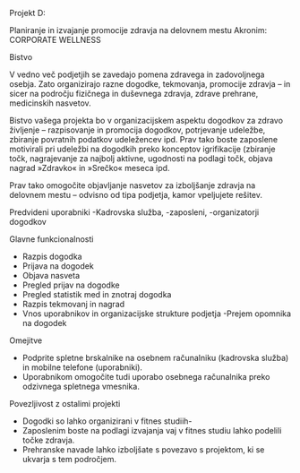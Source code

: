 Projekt D: 

Planiranje in izvajanje promocije zdravja na delovnem mestu
Akronim: CORPORATE WELLNESS

Bistvo

V vedno več podjetjih se zavedajo pomena zdravega in zadovoljnega osebja. Zato organizirajo
razne dogodke, tekmovanja, promocije zdravja – in sicer na področju fizičnega in duševnega
zdravja, zdrave prehrane, medicinskih nasvetov.

Bistvo vašega projekta bo v organizacijskem aspektu dogodkov za zdravo življenje –
razpisovanje in promocija dogodkov, potrjevanje udeležbe, zbiranje povratnih podatkov
udeležencev ipd. Prav tako boste zaposlene motivirali pri udeležbi na dogodkih preko
konceptov igrifikacije (zbiranje točk, nagrajevanje za najbolj aktivne, ugodnosti na podlagi
točk, objava nagrad »Zdravko« in »Srečko« meseca ipd.

Prav tako omogočite objavljanje nasvetov za izboljšanje zdravja na delovnem mestu –
odvisno od tipa podjetja, kamor vpeljujete rešitev.

Predvideni uporabniki
-Kadrovska služba, 
-zaposleni, 
-organizatorji dogodkov

Glavne funkcionalnosti
- Razpis dogodka
- Prijava na dogodek
- Objava nasveta
- Pregled prijav na dogodke
- Pregled statistik med in znotraj dogodka
- Razpis tekmovanj in nagrad
- Vnos uporabnikov in organizacijske strukture podjetja
 -Prejem opomnika na dogodek

Omejitve
- Podprite spletne brskalnike na osebnem računalniku (kadrovska služba) in mobilne telefone (uporabniki).
- Uporabnikom omogočite tudi uporabo osebnega računalnika preko odzivnega spletnega vmesnika.

Povezljivost z ostalimi projekti
- Dogodki so lahko organizirani v fitnes studiih-
- Zaposlenim boste na podlagi izvajanja vaj v fitnes studiu lahko podelili točke zdravja.
- Prehranske navade lahko izboljšate s povezavo s projektom, ki se ukvarja s tem področjem.
